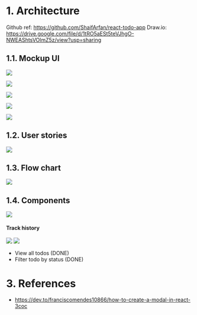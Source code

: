 # 1. Architecture

Github ref: https://github.com/ShaifArfan/react-todo-app
Draw.io: https://drive.google.com/file/d/1tRO5aESt5teVJhgO-NWEAShtsVOlmZ5z/view?usp=sharing

## 1.1. Mockup UI

![](./public/static/images/2023-06-03-21-18-18.png)

![](./public/static/images/2023-06-03-21-18-47.png)

![](./public/static/images/2023-06-03-21-19-04.png)

![](./public/static/images/2023-06-03-21-19-50.png)

![](./public/static/images/2023-06-03-21-20-03.png)

## 1.2. User stories

![](./public/static/images/2023-06-03-21-20-33.png)

## 1.3. Flow chart

![](./public/static/images/2023-06-03-21-21-15.png)

## 1.4. Components

![](./public/static/images/2023-06-03-21-21-47.png)

#### Track history

![](./public/static/images/2023-06-06-00-00-59.png)
![](./public/static/images/2023-06-06-21-50-40.png)

- View all todos (DONE)
- Filter todo by status (DONE)

# 3. References

- https://dev.to/franciscomendes10866/how-to-create-a-modal-in-react-3coc
